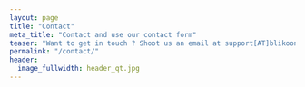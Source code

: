 ```yaml
---
layout: page
title: "Contact"
meta_title: "Contact and use our contact form"
teaser: "Want to get in touch ? Shoot us an email at support[AT]blikoon.com"
permalink: "/contact/"
header:
  image_fullwidth: header_qt.jpg
---
```


